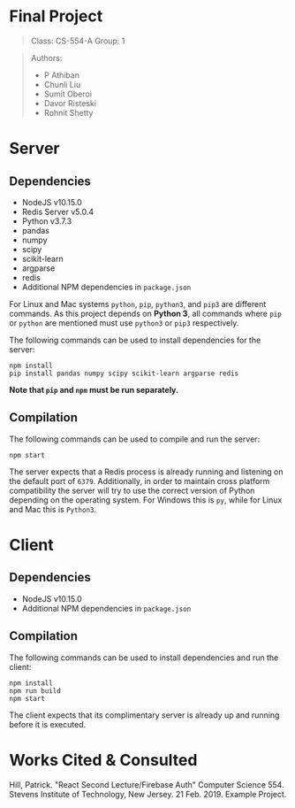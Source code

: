 
# Final Project

> Class:  CS-554-A
> Group:  1

> Authors:
> * P Athiban
> * Chunli Liu
> * Sumit Oberoi
> * Davor Risteski
> * Rohnit Shetty

# Server

## Dependencies

* NodeJS v10.15.0
* Redis Server v5.0.4
* Python v3.7.3
* pandas
* numpy
* scipy
* scikit-learn
* argparse
* redis
* Additional NPM dependencies in `package.json`

For Linux and Mac systems `python`, `pip`, `python3`, and `pip3` are different commands. As this project depends on __Python 3__, all commands where `pip` or `python` are mentioned must use `python3` or `pip3` respectively.

The following commands can be used to install dependencies for the server:

```
npm install
pip install pandas numpy scipy scikit-learn argparse redis
```

__Note that `pip` and `npm` must be run separately.__

## Compilation

The following commands can be used to compile and run the server:

```
npm start
```

The server expects that a Redis process is already running and listening on the default port of `6379`. Additionally, in order to maintain cross platform compatibility the server will try to use the correct version of Python depending on the operating system. For Windows this is `py`, while for Linux and Mac this is `Python3`.

# Client

## Dependencies

* NodeJS v10.15.0
* Additional NPM dependencies in `package.json`

## Compilation

The following commands can be used to install dependencies and run the client:

```
npm install
npm run build
npm start
```

The client expects that its complimentary server is already up and running before it is executed.

# Works Cited & Consulted

Hill, Patrick. "React Second Lecture/Firebase Auth" Computer Science 554. Stevens Institute of Technology, New Jersey. 21 Feb. 2019. Example Project.
